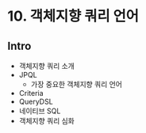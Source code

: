 # 10. 객체지향 쿼리 언어
## Intro
- 객체지향 쿼리 소개
- JPQL
	- 가장 중요한 객체지향 쿼리 언어
- Criteria
- QueryDSL
- 네이티브 SQL
- 객체지향 쿼리 심화
<!--stackedit_data:
eyJoaXN0b3J5IjpbLTg1Nzk5Nzc5Miw3MzA5OTgxMTZdfQ==
-->